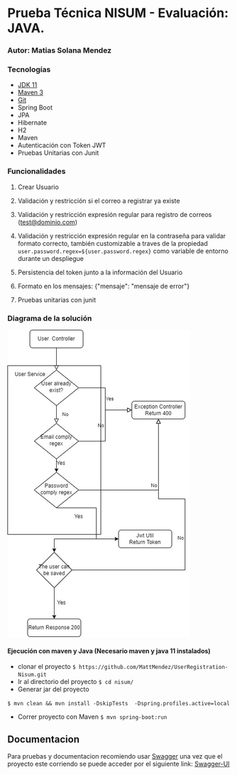 # Prueba Técnica NISUM - Evaluación: JAVA.
### Autor: Matias Solana Mendez

### Tecnologías

- [JDK 11](https://www.oracle.com/ar/java/technologies/javase/jdk11-archive-downloads.html)
- [Maven 3](https://maven.apache.org)
- [Git](https://git-scm.com)
- Spring Boot
- JPA
- Hibernate
- H2
- Maven
- Autenticación con Token JWT
- Pruebas Unitarias con Junit

### Funcionalidades

1. Crear Usuario

2. Validación y restricción si el correo a registrar ya existe

3. Validación y restricción expresión regular para registro de correos (test@dominio.com)

4. Validación y restricción expresión regular en la contraseña para validar formato correcto, también customizable a traves
de la propiedad ```user.password.regex=${user.password.regex}``` como variable de entorno durante un despliegue

6. Persistencia del token junto a la información del Usuario

7. Formato en los mensajes: {"mensaje": "mensaje de error"}

8. Pruebas unitarias con junit

### Diagrama de la solución

![alt text](https://github.com/MattMendez/UserRegistration-Nisum/blob/master/image.jpg)


#### Ejecución con maven y Java (Necesario maven y java 11 instalados)

- clonar el proyecto ```$ https://github.com/MattMendez/UserRegistration-Nisum.git```
- Ir al directorio del proyecto
  ```$ cd nisum/ ```
- Generar jar del proyecto

```$ mvn clean && mvn install -DskipTests  -Dspring.profiles.active=local```
- Correr proyecto con Maven ```$ mvn spring-boot:run  ```


## Documentacion
Para pruebas y documentacion recomiendo usar [Swagger](https://swagger.io) una vez que el proyecto este corriendo se puede acceder por el siguiente link:
[Swagger-UI](http://localhost:8080/swagger-ui/index.html?configUrl=/v3/api-docs/swagger-config#/)
